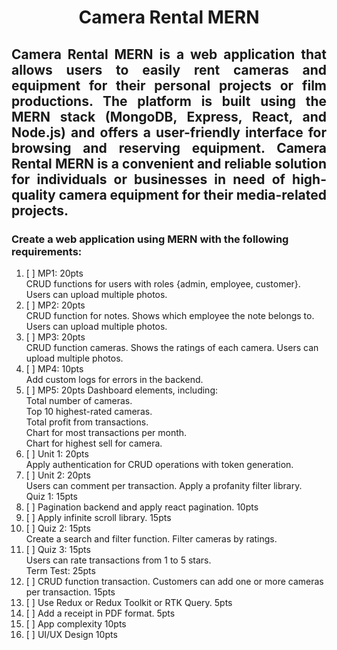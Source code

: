# <p align="center"> Camera Rental MERN </p>

## <p align="justify"> Camera Rental MERN is a web application that allows users to easily rent cameras and equipment for their personal projects or film productions. The platform is built using the MERN stack (MongoDB, Express, React, and Node.js) and offers a user-friendly interface for browsing and reserving equipment. Camera Rental MERN is a convenient and reliable solution for individuals or businesses in need of high-quality camera equipment for their media-related projects. </p>

### Create a web application using MERN with the following requirements:

1.  [ ] MP1: 20pts <br> 
        CRUD functions for users with roles {admin, employee, customer}. Users can upload multiple photos.
2.  [ ] MP2: 20pts <br>
        CRUD function for notes. Shows which employee the note belongs to. Users can upload multiple photos.
3.  [ ] MP3: 20pts <br>
        CRUD function cameras. Shows the ratings of each camera. Users can upload multiple photos.
4.  [ ] MP4: 10pts <br>
        Add custom logs for errors in the backend.
5.  [ ] MP5: 20pts Dashboard elements, including: <br>
        Total number of cameras. <br>
        Top 10 highest-rated cameras. <br>
        Total profit from transactions. <br>
        Chart for most transactions per month. <br>
        Chart for highest sell for camera. <br>
6.  [ ] Unit 1: 20pts <br>
        Apply authentication for CRUD operations with token generation.
7.  [ ] Unit 2: 20pts <br>
        Users can comment per transaction. Apply a profanity filter library. <br>
        Quiz 1: 15pts <br>
8.  [ ] Pagination backend and apply react pagination. 10pts 
8.  [ ] Apply infinite scroll library. 15pts
9.  [ ] Quiz 2: 15pts <br>
        Create a search and filter function. Filter cameras by ratings.
10. [ ] Quiz 3: 15pts <br>
        Users can rate transactions from 1 to 5 stars. <br>
        Term Test: 25pts <br>
11. [ ] CRUD function transaction. Customers can add one or more cameras per transaction. 15pts
12. [ ] Use Redux or Redux Toolkit or RTK Query. 5pts
13. [ ] Add a receipt in PDF format. 5pts
14. [ ] App complexity 10pts
15. [ ] UI/UX Design 10pts

